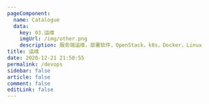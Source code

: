 ```yaml
---
pageComponent: 
  name: Catalogue
  data: 
    key: 03.运维
    imgUrl: /img/other.png
    description: 服务端运维，部署软件，OpenStack，k8s，Docker，Linux
title: 运维
date: 2020-12-21 21:50:55
permalink: /devops
sidebar: false
article: false
comment: false
editLink: false
---
```

